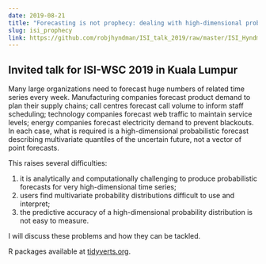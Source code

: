 ```yaml
---
date: 2019-08-21
title: "Forecasting is not prophecy: dealing with high-dimensional probabilistic forecasts in practice"
slug: isi_prophecy
link: https://github.com/robjhyndman/ISI_talk_2019/raw/master/ISI_Hyndman_2019.pdf
---
```


## Invited talk for ISI-WSC 2019 in Kuala Lumpur

Many large organizations need to forecast huge numbers of related time series every week. Manufacturing companies forecast product demand to plan their supply chains; call centres forecast call volume to inform staff scheduling; technology companies forecast web traffic to maintain service levels; energy companies forecast electricity demand to prevent blackouts. In each case, what is required is a high-dimensional probabilistic forecast describing multivariate quantiles of the uncertain future, not a vector of point forecasts.

This raises several difficulties:

  1. it is analytically and computationally challenging to produce probabilistic forecasts for very high-dimensional time series;
  2. users find multivariate probability distributions difficult to use and interpret;
  3. the predictive accuracy of a high-dimensional probability distribution is not easy to measure.

I will discuss these problems and how they can be tackled.

R packages available at [tidyverts.org](http://tidyverts.org).
